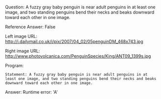 Question: A fuzzy gray baby penguin is near adult penguins in at least one image, and two standing penguins bend their necks and beaks downward toward each other in one image.

Reference Answer: False

Left image URL: http://i.dailymail.co.uk/i/pix/2007/04_02/05penguinDM_468x743.jpg

Right image URL: http://www.photovolcanica.com/PenguinSpecies/King/ANT09_1399s.jpg

Program:

```
Statement: A fuzzy gray baby penguin is near adult penguins in at least one image, and two standing penguins bend their necks and beaks downward toward each other in one image.
```
Answer: Runtime error: 'A'

